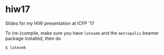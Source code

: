 # hiw17

Slides for my HIW presentation at ICFP '17

To (re-)compile, make sure you have `latexmk` and the `metropolis` beamer package installed, then do

```
$ latexmk
```
